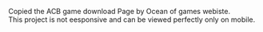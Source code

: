 Copied the ACB game download Page by Ocean of games webiste. <br> This project is not eesponsive and can be viewed perfectly only on mobile.
